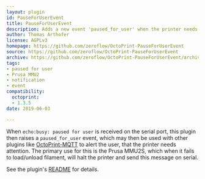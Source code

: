 ```yaml
---
layout: plugin
id: PauseForUserEvent
title: PauseForUserEvent
description: Adds a new event 'paused_for_user' when the printer needs manual intervention (signalled by sending "echo:busy: paused for user")
author: Thomas Arthofer
license: AGPLv3
homepage: https://github.com/zeroflow/OctoPrint-PauseForUserEvent
source: https://github.com/zeroflow/OctoPrint-PauseForUserEvent
archive: https://github.com/zeroflow/OctoPrint-PauseForUserEvent/archive/master.zip
tags: 
- paused for user
- Prusa MMU2
- notification
- event
compatibility:
  octoprint:
  - 1.3.5
date: 2019-06-03

---
```


When `echo:busy: paused for user` is received on the serial port, this plugin then raises a `paused_for_user` event, which may then be used with other plugins like [OctoPrint-MQTT](https://github.com/OctoPrint/OctoPrint-MQTT) to alert the user, that the printer needs attention.
The primary use for this is the Prusa MMU2S, which when it fails to load/unload filament, will halt the printer and send this message on serial.

See the plugin's [README](https://github.com/zeroflow/OctoPrint-PauseForUserEvent) for details.
